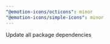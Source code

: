 ```yaml
---
"@emotion-icons/octicons": minor
"@emotion-icons/simple-icons": minor
---
```


Update all package dependencies
